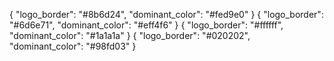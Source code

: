 {
    "logo_border": "#8b6d24",
    "dominant_color": "#fed9e0"
}
{
    "logo_border": "#6d6e71",
    "dominant_color": "#eff4f6"
}
{
    "logo_border": "#ffffff",
    "dominant_color": "#1a1a1a"
}
{
    "logo_border": "#020202",
    "dominant_color": "#98fd03"
}
